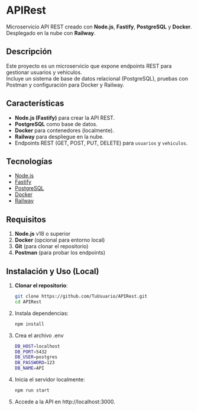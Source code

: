 # APIRest

Microservicio API REST creado con **Node.js**, **Fastify**, **PostgreSQL** y **Docker**.  
Desplegado en la nube con **Railway**.

## Descripción

Este proyecto es un microservicio que expone endpoints REST para gestionar usuarios y vehículos.  
Incluye un sistema de base de datos relacional (PostgreSQL), pruebas con Postman y configuración para Docker y Railway.

## Características

- **Node.js (Fastify)** para crear la API REST.
- **PostgreSQL** como base de datos.
- **Docker** para contenedores (localmente).
- **Railway** para despliegue en la nube.
- Endpoints REST (GET, POST, PUT, DELETE) para `usuarios` y `vehiculos`.

## Tecnologías

- [Node.js](https://nodejs.org/)
- [Fastify](https://www.fastify.io/)
- [PostgreSQL](https://www.postgresql.org/)
- [Docker](https://www.docker.com/)
- [Railway](https://railway.app/)

## Requisitos

1. **Node.js** v18 o superior
2. **Docker** (opcional para entorno local)
3. **Git** (para clonar el repositorio)
4. **Postman** (para probar los endpoints)

## Instalación y Uso (Local)

1. **Clonar el repositorio**:
   ```bash
   git clone https://github.com/TuUsuario/APIRest.git
   cd APIRest

2. Instala dependencias:
   ```bash
   npm install

4. Crea el archivo .env
   ```bash
   DB_HOST=localhost
   DB_PORT=5432
   DB_USER=postgres
   DB_PASSWORD=123
   DB_NAME=API

6. Inicia el servidor localmente:
   ```bash
   npm run start

8. Accede a la API en http://localhost:3000.



